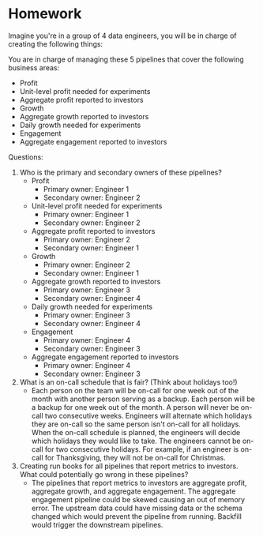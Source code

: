 # Homework

Imagine you're in a group of 4 data engineers, you will be in charge of creating the following things:

You are in charge of managing these 5 pipelines that cover the following business areas:
 
- Profit
- Unit-level profit needed for experiments
- Aggregate profit reported to investors
- Growth
- Aggregate growth reported to investors
- Daily growth needed for experiments
- Engagement 
- Aggregate engagement reported to investors

Questions:
1. Who is the primary and secondary owners of these pipelines?
    * Profit
        * Primary owner: Engineer 1
        * Secondary owner: Engineer 2
    * Unit-level profit needed for experiments
        * Primary owner: Engineer 1
        * Secondary owner: Engineer 2
    * Aggregate profit reported to investors
        * Primary owner: Engineer 2
        * Secondary owner: Engineer 1
    * Growth
        * Primary owner: Engineer 2
        * Secondary owner: Engineer 1
    * Aggregate growth reported to investors
        * Primary owner: Engineer 3
        * Secondary owner: Engineer 4
    * Daily growth needed for experiments
        * Primary owner: Engineer 3
        * Secondary owner: Engineer 4
    * Engagement 
        * Primary owner: Engineer 4
        * Secondary owner: Engineer 3
    * Aggregate engagement reported to investors
        * Primary owner: Engineer 4
        * Secondary owner: Engineer 3
2. What is an on-call schedule that is fair? (Think about holidays too!)
    * Each person on the team will be on-call for one week out of the month with another person serving as a backup. Each person will be a backup for one week out of the month. A person will never be on-call two consecutive weeks. Engineers will alternate which holidays they are on-call so the same person isn't on-call for all holidays. When the on-call schedule is planned, the engineers will decide which holidays they would like to take. The engineers cannot be on-call for two consecutive holidays. For example, if an engineer is on-call for Thanksgiving, they will not be on-call for Christmas.
3. Creating run books for all pipelines that report metrics to investors. What could potentially go wrong in these pipelines?
    * The pipelines that report metrics to investors are aggregate profit, aggregate growth, and aggregate engagement. The aggregate engagement pipeline could be skewed causing an out of memory error. The upstream data could have missing data or the schema changed which would prevent the pipeline from running. Backfill would trigger the downstream pipelines.